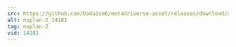 ```yaml
---
src: https://github.com/Dadaism6/metadriverse-asset/releases/download/assetsv1.0.1/nuplan-2_14181.mp4
alt: nuplan-2_14181
tag: nuplan-2
vid: 14181
---
```

